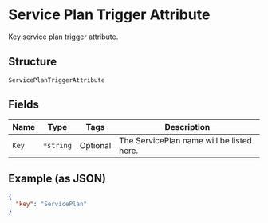 
# Service Plan Trigger Attribute

Key service plan trigger attribute.

## Structure

`ServicePlanTriggerAttribute`

## Fields

| Name | Type | Tags | Description |
|  --- | --- | --- | --- |
| `Key` | `*string` | Optional | The ServicePlan name will be listed here. |

## Example (as JSON)

```json
{
  "key": "ServicePlan"
}
```

